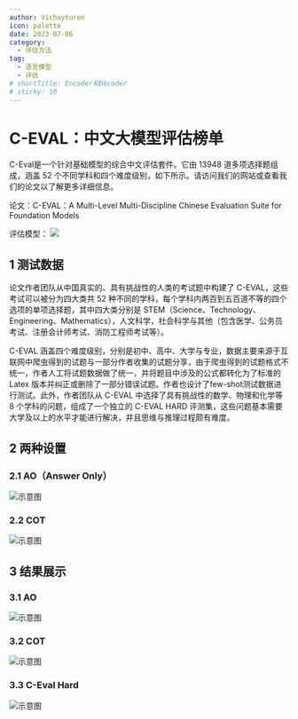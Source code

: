 ```yaml
---
author: Vichayturen
icon: palette
date: 2023-07-06
category:
  - 评估方法
tag:
  - 语言模型
  - 评估
# shortTitle: Encoder和Decoder
# sticky: 10
---
```


# C-EVAL：中文大模型评估榜单

C-Eval是一个针对基础模型的综合中文评估套件。它由 13948 道多项选择题组成，涵盖 52 个不同学科和四个难度级别，如下所示。请访问我们的网站或查看我们的论文以了解更多详细信息。

<!-- more -->

论文：C-EVAL：A Multi-Level Multi-Discipline Chinese Evaluation Suite for Foundation Models

评估模型：
![](/assets/images/eval/ceval_1.png)
## 1 测试数据

论文作者团队从中国真实的、具有挑战性的人类的考试题中构建了 C-EVAL，这些考试可以被分为四大类共 52 种不同的学科，每个学科内两百到五百道不等的四个选项的单项选择题，其中四大类分别是 STEM（Science、Technology、Engineering、Mathematics），人文科学，社会科学与其他（包含医学、公务员考试、注册会计师考试、消防工程师考试等）。

C-EVAL 涵盖四个难度级别，分别是初中、高中、大学与专业，数据主要来源于互联网中爬虫得到的试题与一部分作者收集的试题分享，由于爬虫得到的试题格式不统一，作者人工将试题数据做了统一，并将题目中涉及的公式都转化为了标准的 Latex 版本并纠正或删除了一部分错误试题。作者也设计了few-shot测试数据进行测试。此外，作者团队从 C-EVAL 中选择了具有挑战性的数学、物理和化学等 8 个学科的问题，组成了一个独立的 C-EVAL HARD 评测集，这些问题基本需要大学及以上的水平才能进行解决，并且思维与推理过程颇有难度。

## 2 两种设置
### 2.1 AO（Answer Only）
![示意图](/assets/images/eval/ceval_2.png "图2.1 AO的prompt设置")
### 2.2 COT
![示意图](/assets/images/eval/ceval_3.png "图2.2 COT的prompt设置")
## 3 结果展示
### 3.1 AO
![示意图](/assets/images/eval/ceval_4.png "图2.3 AO的结果表格")
### 3.2 COT
![示意图](/assets/images/eval/ceval_5.png "图2.4 COT的结果表格")
### 3.3 C-Eval Hard
![示意图](/assets/images/eval/ceval_6.png "图2.5 C-Eval Hard的结果表格")
